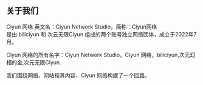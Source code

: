 ## 关于我们
Ciyun 网络 英文名：Ciyun Network Studio，简称：Ciyun网络<br>
是由 biliciyun 和 次云无限Ciyun 组成的两个账号独立网络团体，成立于2022年7月。<br>

Ciyun 网络的所有名字：Ciyun Network Studio，Ciyun 网络，biliciyun,次元幻相的金,次元无限Ciyun.<br>

我们围绕网络、网站和其内容，Ciyun 网络构建了一个回路。<br>

